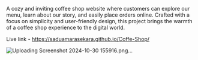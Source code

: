 A cozy and inviting coffee shop website where customers can explore our menu, learn about our story, and easily place orders online. Crafted with a focus on simplicity and user-friendly design, this project brings the warmth of a coffee shop experience to the digital world.

Live link - https://saduamarasekara.github.io/Coffe-Shop/

![Uploading Screenshot 2024-10-30 155916.png…]()



